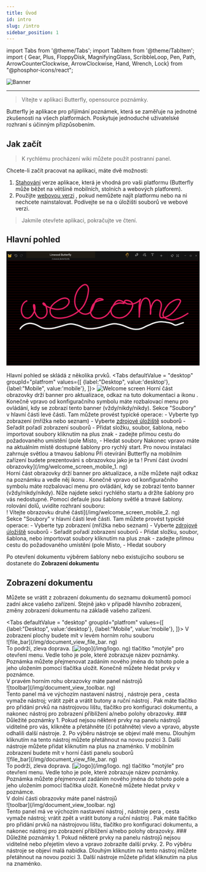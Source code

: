 ```yaml
---
title: Úvod
id: intro
slug: /intro
sidebar_position: 1
---
```


import Tabs from '@theme/Tabs';
import TabItem from '@theme/TabItem';
import { Gear, Plus, FloppyDisk, MagnifyingGlass, ScribbleLoop, Pen, Path, ArrowCounterClockwise, ArrowClockwise, Hand, Wrench, Lock} from "@phosphor-icons/react";

![Banner](/img/banner.png)

---

> Vítejte v aplikaci Butterfly, opensource poznámky.

Butterfly je aplikace pro přijímání poznámek, která se zaměřuje na jednotné zkušenosti na všech platformách. Poskytuje jednoduché uživatelské rozhraní s účinným přizpůsobením.

## Jak začít

> K rychlému procházení wiki můžete použít postranní panel.


Chcete-li začít pracovat na aplikaci, máte dvě možnosti:
1. [Stahování](/downloads) verze aplikace, která je vhodná pro vaši platformu (Butterfly může běžet na většině mobilních, stolních a webových platforem).
2. Použijte [webovou verzi](https://butterfly.linwood.dev) , pokud nemůžete najít platformu nebo na ni nechcete nainstalovat. Podívejte se na [](storage#web) o úložišti souborů ve webové verzi.

> Jakmile otevřete aplikaci, pokračujte ve čtení.



## Hlavní pohled

![Hlavní pohled](main.png)

Hlavní pohled se skládá z několika prvků.
<Tabs
    defaultValue = "desktop"
    groupId="platfrom"
        values={[
        {label:"Desktop", value:'desktop'},
 {label:"Mobile", value:'mobile'},
 ]}>
    <TabItem value="desktop">
        ![Welcome screen](/img/welcome_screen_desktop.png)
        Horní část obrazovky drží banner pro aktualizace, odkaz na tuto dokumentaci a ikonu <Gear/>. Konečně vpravo od <Gear/> konfiguračního symbolu máte rozbalovací menu pro ovládání, kdy se zobrazí tento banner (vždy/nikdy/nikdy).
        Sekce "Soubory" v hlavní části levé části. Tam můžete provést typické operace:
            - Vyberte typ zobrazení (mřížka nebo seznam)
            - Vyberte [zdrojové úložiště](úložiště) souborů
            - Seřadit pořadí zobrazení souborů
            - Přidat složku, soubor, šablona, nebo importovat soubory kliknutím na <Plus/> plus znak
            - zadejte přímou cestu do požadovaného umístění (pole Místo,
            - Hledat soubory
        Nakonec vpravo máte na aktuálním místě dostupné šablony pro rychlý start. Pro novou instalaci zahrnuje světlou a tmavou šablonu
    </TabItem>
    <TabItem value="mobile">
        Při otevírání Butterfly na mobilním zařízení budete prezentováni s obrazovkou jako je ta
        ! První část úvodní obrazovky](/img/welcome_screen_mobile_1. ng)   
        Horní část obrazovky drží banner pro aktualizace, a níže můžete najít odkaz na poznámku a vedle něj ikonu <Gear/>. Konečně vpravo od <Gear/> konfiguračního symbolu máte rozbalovací menu pro ovládání, kdy se zobrazí tento banner (vždy/nikdy/nikdy).
        Níže najdete sekci rychlého startu a držíte šablony pro vás nedostupné. Pomocí defaule jsou šablony světlé a tmavé šablony. 
        rolování dolů, uvidíte rozhraní souboru:
        \
        ! Vítejte obrazovku druhé části](/img/welcome_screen_mobile_2. ng)  
        Sekce "Soubory" v hlavní části levé části. Tam můžete provést typické operace:
        - Vyberte typ zobrazení (mřížka nebo seznam)
        - Vyberte [zdrojové úložiště](úložiště) souborů
        - Seřadit pořadí zobrazení souborů
        - Přidat složku, soubor, šablona, nebo importovat soubory kliknutím na <Plus/> plus znak
        - zadejte přímou cestu do požadovaného umístění (pole Místo,
        - Hledat soubory
    </TabItem>
</Tabs>

Po otevření dokumentu výběrem šablony nebo existujícího souboru se dostanete do **Zobrazení dokumentu**


## Zobrazení dokumentu

Můžete se vrátit z zobrazení dokumentu do seznamu dokumentů pomocí zadní akce vašeho zařízení. Stejně jako v případě hlavního zobrazení, změny zobrazení dokumentu na základě vašeho zařízení.

<Tabs
    defaultValue = "desktop"
    groupId="platfrom"
        values={[
        {label:"Desktop", value:'desktop'},
 {label:"Mobile", value:'mobile'},
 ]}>
    <TabItem value="desktop">
        V zobrazení plochy budete mít v levém horním rohu souboru\
        ![file_bar](/img/document_view_file_bar. ng)\
        To podrží, zleva doprava. 
        [<img alt="logo" src="/img/logo.png" width="16"/>](/img/logo. ng)
        tlačítko "motýle" pro otevření menu. Vedle toho je pole, které zobrazuje název poznámky. Poznámka můžete přejmenovat zadáním nového jména do tohoto pole a jeho uložením pomocí tlačítka <FloppyDisk/> uložit. Konečně můžete <MagnifyingGlass/> hledat prvky v poznámce.
        \
        V pravém horním rohu obrazovky máte panel nástrojů\
        ![toolbar](/img/document_view_toolbar. ng)\
        Tento panel má ve výchozím nastavení nástroj <ScribbleLoop/> , nástroje pera <Pen/> , cesta <Path/> vymaže nástroj; <ArrowCounterClockwise/> vrátit zpět a <ArrowClockwise/> vrátit butony a ruční nástroj <Hand/>. Pak máte tlačítko <Plus/> pro přidání prvků na nástrojovou lištu, tlačítko <Wrench/> pro konfiguraci dokumentu, a nakonec nástroj <Lock/> pro zobrazení přiblížení a/nebo polohy obrazovky. 
        ### Důležité poznámky
        1. Pokud nejsou některé prvky na panelu nástrojů viditelné pro vás, klikněte a přetáhněte (či potáhněte) vlevo a vpravo, abyste odhalili další nástroje. 
        2. Po výběru nástroje se objeví malé menu. Dlouhým kliknutím na tento nástroj můžete přetáhnout na novou pozici
        3. Další nástroje můžete přidat kliknutím na <Plus/> plus na znaménko. 
    </TabItem>
    <TabItem value="mobile">
        V mobilním zobrazení budete mít v horní části panelu souborů\
        ![file_bar](/img/document_view_file_bar. ng)\
        To podrží, zleva doprava. 
        [<img alt="logo" src="/img/logo.png" width="16"/>](/img/logo. ng)
        tlačítko "motýle" pro otevření menu. Vedle toho je pole, které zobrazuje název poznámky. Poznámka můžete přejmenovat zadáním nového jména do tohoto pole a jeho uložením pomocí tlačítka <FloppyDisk/> uložit. Konečně můžete <MagnifyingGlass/> hledat prvky v poznámce.
        \
        V dolní části obrazovky máte panel nástrojů\
        ![toolbar](/img/document_view_toolbar. ng)\
        Tento panel má ve výchozím nastavení nástroj <ScribbleLoop/> , nástroje pera <Pen/> , cesta <Path/> vymaže nástroj; <ArrowCounterClockwise/> vrátit zpět a <ArrowClockwise/> vrátit butony a ruční nástroj <Hand/>. Pak máte tlačítko <Plus/> pro přidání prvků na nástrojovou lištu, tlačítko <Wrench/> pro konfiguraci dokumentu, a nakonec nástroj <Lock/> pro zobrazení přiblížení a/nebo polohy obrazovky. 
        ### Důležité poznámky
        1. Pokud některé prvky na panelu nástrojů nejsou viditelné nebo přejetím vlevo a vpravo zobrazíte další prvky. 
        2. Po výběru nástroje se objeví malá nabídka. Dlouhým kliknutím na tento nástroj můžete přetáhnout na novou pozici
        3. Další nástroje můžete přidat kliknutím na <Plus/> plus na znaménko. 
    </TabItem>
</Tabs>
	

